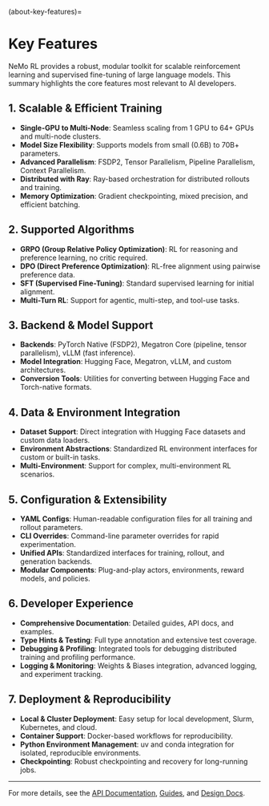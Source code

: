(about-key-features)=
# Key Features

NeMo RL provides a robust, modular toolkit for scalable reinforcement learning and supervised fine-tuning of large language models. This summary highlights the core features most relevant to AI developers.

## 1. Scalable & Efficient Training
- **Single-GPU to Multi-Node**: Seamless scaling from 1 GPU to 64+ GPUs and multi-node clusters.
- **Model Size Flexibility**: Supports models from small (0.6B) to 70B+ parameters.
- **Advanced Parallelism**: FSDP2, Tensor Parallelism, Pipeline Parallelism, Context Parallelism.
- **Distributed with Ray**: Ray-based orchestration for distributed rollouts and training.
- **Memory Optimization**: Gradient checkpointing, mixed precision, and efficient batching.

## 2. Supported Algorithms
- **GRPO (Group Relative Policy Optimization)**: RL for reasoning and preference learning, no critic required.
- **DPO (Direct Preference Optimization)**: RL-free alignment using pairwise preference data.
- **SFT (Supervised Fine-Tuning)**: Standard supervised learning for initial alignment.
- **Multi-Turn RL**: Support for agentic, multi-step, and tool-use tasks.

## 3. Backend & Model Support
- **Backends**: PyTorch Native (FSDP2), Megatron Core (pipeline, tensor parallelism), vLLM (fast inference).
- **Model Integration**: Hugging Face, Megatron, vLLM, and custom architectures.
- **Conversion Tools**: Utilities for converting between Hugging Face and Torch-native formats.

## 4. Data & Environment Integration
- **Dataset Support**: Direct integration with Hugging Face datasets and custom data loaders.
- **Environment Abstractions**: Standardized RL environment interfaces for custom or built-in tasks.
- **Multi-Environment**: Support for complex, multi-environment RL scenarios.

## 5. Configuration & Extensibility
- **YAML Configs**: Human-readable configuration files for all training and rollout parameters.
- **CLI Overrides**: Command-line parameter overrides for rapid experimentation.
- **Unified APIs**: Standardized interfaces for training, rollout, and generation backends.
- **Modular Components**: Plug-and-play actors, environments, reward models, and policies.

## 6. Developer Experience
- **Comprehensive Documentation**: Detailed guides, API docs, and examples.
- **Type Hints & Testing**: Full type annotation and extensive test coverage.
- **Debugging & Profiling**: Integrated tools for debugging distributed training and profiling performance.
- **Logging & Monitoring**: Weights & Biases integration, advanced logging, and experiment tracking.

## 7. Deployment & Reproducibility
- **Local & Cluster Deployment**: Easy setup for local development, Slurm, Kubernetes, and cloud.
- **Container Support**: Docker-based workflows for reproducibility.
- **Python Environment Management**: uv and conda integration for isolated, reproducible environments.
- **Checkpointing**: Robust checkpointing and recovery for long-running jobs.

---

For more details, see the [API Documentation](../api-docs/index), [Guides](../guides/index), and [Design Docs](../design-docs/index).

